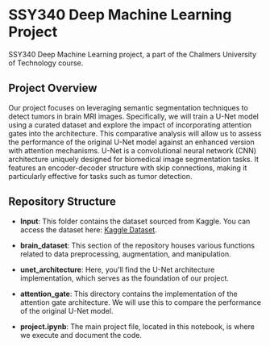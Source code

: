 # SSY340 Deep Machine Learning Project

SSY340 Deep Machine Learning project, a part of the Chalmers University of Technology course.

## Project Overview
Our project focuses on leveraging semantic segmentation techniques to detect tumors in brain MRI images. Specifically, we will train a U-Net model using a curated dataset and explore the impact of incorporating attention gates into the architecture. This comparative analysis will allow us to assess the performance of the original U-Net model against an enhanced version with attention mechanisms. U-Net is a convolutional neural network (CNN) architecture uniquely designed for biomedical image segmentation tasks. It features an encoder-decoder structure with skip connections, making it particularly effective for tasks such as tumor detection.

## Repository Structure
- **Input**: This folder contains the dataset sourced from Kaggle. You can access the dataset here: [Kaggle Dataset](https://www.kaggle.com/datasets/mateuszbuda/lgg-mri-segmentation).

- **brain_dataset**: This section of the repository houses various functions related to data preprocessing, augmentation, and manipulation.

- **unet_architecture**: Here, you'll find the U-Net architecture implementation, which serves as the foundation of our project.

- **attention_gate**: This directory contains the implementation of the attention gate architecture. We will use this to compare the performance of the original U-Net model.

- **project.ipynb**: The main project file, located in this notebook, is where we execute and document the code.



